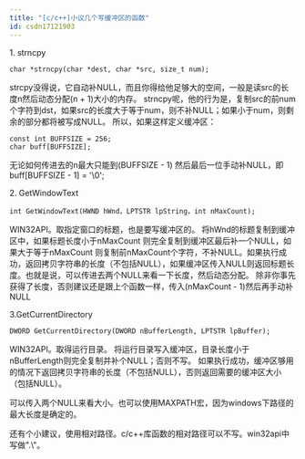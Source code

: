 ```yaml
---
title: "[c/c++]小议几个写缓冲区的函数"
id: csdn17121903
---
```


1\. strncpy

```
char *strncpy(char *dest, char *src, size_t num);
```

strcpy没得说，它自动补NULL，而且你得给他足够大的空间，一般是读src的长度n然后动态分配(n + 1)大小的内存。
strncpy呢，他的行为是，复制src的前num个字符到dst，如果src的长度大于等于num，则不补NULL；如果小于num，则剩余的部分都将被写成NULL。
所以，如果这样定义缓冲区：

```
const int BUFFSIZE = 256;
char buff[BUFFSIZE];
```

无论如何传进去的n最大只能到(BUFFSIZE - 1)
然后最后一位手动补NULL，即buff[BUFFSIZE - 1] = '\0';

2\. GetWindowText

```
int GetWindowText(HWND hWnd，LPTSTR lpString，int nMaxCount);
```

WIN32API。取指定窗口的标题，也是要写缓冲区的。
将hWnd的标题复制到缓冲区中，如果标题长度小于nMaxCount 则完全复制到缓冲区最后补一个NULL，如果大于等于nMaxCount 则复制前nMaxCount个字符，不补NULL。如果执行成功，返回拷贝字符串的长度（不包括NULL），如果缓冲区传入NULL则返回标题长度。也就是说，可以传进去两个NULL来看一下长度，然后动态分配。
除非你事先获得了长度，否则建议还是跟上个函数一样，传入(nMaxCount - 1)然后再手动补NULL

3.GetCurrentDirectory

```
DWORD GetCurrentDirectory(DWORD nBufferLength, LPTSTR lpBuffer);
```

WIN32API。取得运行目录。
将运行目录写入缓冲区，目录长度小于nBufferLength则完全复制并补个NULL；否则不写。
如果执行成功，缓冲区够用的情况下返回拷贝字符串的长度（不包括NULL），否则返回需要的缓冲区大小（包括NULL）。

可以传入两个NULL来看大小。也可以使用MAXPATH宏，因为windows下路径的最大长度是确定的。

还有个小建议，使用相对路径。c/c++库函数的相对路径可以不写。win32api中写做".\\"。